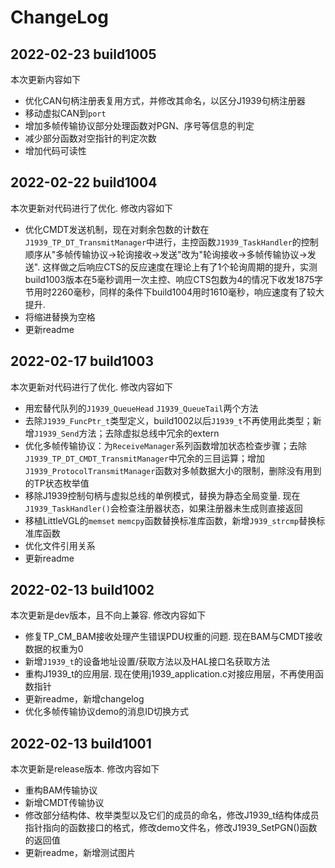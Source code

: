 # ChangeLog

## 2022-02-23 build1005

本次更新内容如下

- 优化CAN句柄注册表复用方式，并修改其命名，以区分J1939句柄注册器
- 移动虚拟CAN到`port`
- 增加多帧传输协议部分处理函数对PGN、序号等信息的判定
- 减少部分函数对空指针的判定次数
- 增加代码可读性

## 2022-02-22 build1004

本次更新对代码进行了优化. 修改内容如下

- 优化CMDT发送机制，现在对剩余包数的计数在`J1939_TP_DT_TransmitManager`中进行，主控函数`J1939_TaskHandler`的控制顺序从"多帧传输协议->轮询接收->发送"改为"轮询接收->多帧传输协议->发送". 这样做之后响应CTS的反应速度在理论上有了1个轮询周期的提升，实测build1003版本在5毫秒调用一次主控、响应CTS包数为4的情况下收发1875字节用时2260毫秒，同样的条件下build1004用时1610毫秒，响应速度有了较大提升.
- 将缩进替换为空格
- 更新readme

## 2022-02-17 build1003

本次更新对代码进行了优化. 修改内容如下

- 用宏替代队列的`J1939_QueueHead` `J1939_QueueTail`两个方法
- 去除`J1939_FuncPtr_t`类型定义，build1002以后`J1939_t`不再使用此类型；新增`J1939_Send`方法；去除虚拟总线中冗余的extern
- 优化多帧传输协议：为`ReceiveManager`系列函数增加状态检查步骤；去除`J1939_TP_DT_CMDT_TransmitManager`中冗余的三目运算；增加`J1939_ProtocolTransmitManager`函数对多帧数据大小的限制，删除没有用到的TP状态枚举值
- 移除J1939控制句柄与虚拟总线的单例模式，替换为静态全局变量. 现在`J1939_TaskHandler()`会检查注册器状态，如果注册器未生成则直接返回
- 移植LittleVGL的`memset` `memcpy`函数替换标准库函数，新增`J939_strcmp`替换标准库函数
- 优化文件引用关系
- 更新readme

## 2022-02-13 build1002

本次更新是dev版本，且不向上兼容. 修改内容如下

- 修复TP_CM_BAM接收处理产生错误PDU权重的问题. 现在BAM与CMDT接收数据的权重为0
- 新增`J1939_t`的设备地址设置/获取方法以及HAL接口名获取方法
- 重构J1939_t的应用层. 现在使用j1939_application.c对接应用层，不再使用函数指针
- 更新readme，新增changelog
- 优化多帧传输协议demo的消息ID切换方式

## 2022-02-13 build1001

本次更新是release版本. 修改内容如下

- 重构BAM传输协议
- 新增CMDT传输协议
- 修改部分结构体、枚举类型以及它们的成员的命名，修改J1939_t结构体成员指针指向的函数接口的格式，修改demo文件名，修改J1939_SetPGN()函数的返回值
- 更新readme，新增测试图片
